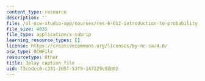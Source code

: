 ```yaml
---
content_type: resource
description: ''
file: /ol-ocw-studio-app/courses/res-6-012-introduction-to-probability-spring-2018/f3cbdcc0c331205f53f9147129c92d02_jXf5Sz7V87I.srt
file_size: 4035
file_type: application/x-subrip
learning_resource_types: []
license: https://creativecommons.org/licenses/by-nc-sa/4.0/
ocw_type: OCWFile
resourcetype: Other
title: 3play caption file
uid: f3cbdcc0-c331-205f-53f9-147129c92d02
---
```

